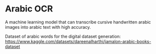 # Arabic OCR
A machine learning model that can transcribe cursive handwritten arabic images into arabic text with high accuracy.

Dataset of arabic words for the digital dataset generation: https://www.kaggle.com/datasets/dareenalharthi/jamalon-arabic-books-dataset
